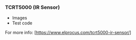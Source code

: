 ### TCRT5000 (IR Sensor)
  - Images
  - Test code

For more info: [https://www.elprocus.com/tcrt5000-ir-sensor/]
